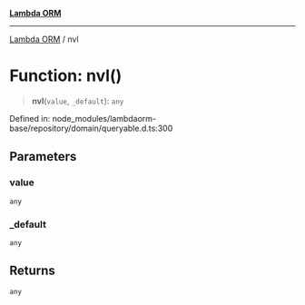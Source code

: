 [**Lambda ORM**](../README.md)

***

[Lambda ORM](../README.md) / nvl

# Function: nvl()

> **nvl**(`value`, `_default`): `any`

Defined in: node\_modules/lambdaorm-base/repository/domain/queryable.d.ts:300

## Parameters

### value

`any`

### \_default

`any`

## Returns

`any`
